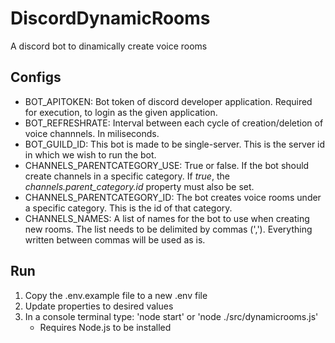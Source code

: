 # DiscordDynamicRooms
A discord bot to dinamically create voice rooms

## Configs
* BOT_APITOKEN: Bot token of discord developer application. Required for execution, to login as the given application.
* BOT_REFRESHRATE: Interval between each cycle of creation/deletion of voice channnels. In miliseconds.
* BOT_GUILD_ID: This bot is made to be single-server. This is the server id in which we wish to run the bot.
* CHANNELS_PARENTCATEGORY_USE: True or false. If the bot should create channels in a specific category. If *true*, the *channels.parent_category.id* property must also be set.
* CHANNELS_PARENTCATEGORY_ID: The bot creates voice rooms under a specific category. This is the id of that category.
* CHANNELS_NAMES: A list of names for the bot to use when creating new rooms. The list needs to be delimited by commas (','). Everything written between commas will be used as is.

## Run
1) Copy the .env.example file to a new .env file
2) Update properties to desired values
3) In a console terminal type: 'node start' or 'node ./src/dynamicrooms.js'
    * Requires Node.js to be installed

